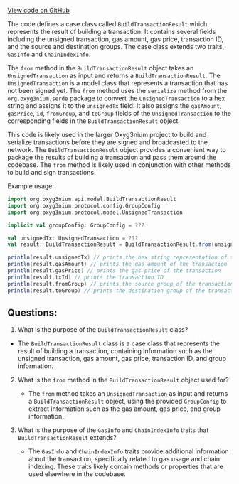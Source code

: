 [View code on GitHub](https://github.com/oxyg3nium/oxyg3nium/api/src/main/scala/org/oxyg3nium/api/model/BuildTransactionResult.scala)

The code defines a case class called `BuildTransactionResult` which represents the result of building a transaction. It contains several fields including the unsigned transaction, gas amount, gas price, transaction ID, and the source and destination groups. The case class extends two traits, `GasInfo` and `ChainIndexInfo`.

The `from` method in the `BuildTransactionResult` object takes an `UnsignedTransaction` as input and returns a `BuildTransactionResult`. The `UnsignedTransaction` is a model class that represents a transaction that has not been signed yet. The `from` method uses the `serialize` method from the `org.oxyg3nium.serde` package to convert the `UnsignedTransaction` to a hex string and assigns it to the `unsignedTx` field. It also assigns the `gasAmount`, `gasPrice`, `id`, `fromGroup`, and `toGroup` fields of the `UnsignedTransaction` to the corresponding fields in the `BuildTransactionResult` object.

This code is likely used in the larger Oxyg3nium project to build and serialize transactions before they are signed and broadcasted to the network. The `BuildTransactionResult` object provides a convenient way to package the results of building a transaction and pass them around the codebase. The `from` method is likely used in conjunction with other methods to build and sign transactions. 

Example usage:

```scala
import org.oxyg3nium.api.model.BuildTransactionResult
import org.oxyg3nium.protocol.config.GroupConfig
import org.oxyg3nium.protocol.model.UnsignedTransaction

implicit val groupConfig: GroupConfig = ???

val unsignedTx: UnsignedTransaction = ???
val result: BuildTransactionResult = BuildTransactionResult.from(unsignedTx)

println(result.unsignedTx) // prints the hex string representation of the unsigned transaction
println(result.gasAmount) // prints the gas amount of the transaction
println(result.gasPrice) // prints the gas price of the transaction
println(result.txId) // prints the transaction ID
println(result.fromGroup) // prints the source group of the transaction
println(result.toGroup) // prints the destination group of the transaction
```
## Questions: 
 1. What is the purpose of the `BuildTransactionResult` class?
   - The `BuildTransactionResult` class is a case class that represents the result of building a transaction, containing information such as the unsigned transaction, gas amount, gas price, transaction ID, and group information.

2. What is the `from` method in the `BuildTransactionResult` object used for?
   - The `from` method takes an `UnsignedTransaction` as input and returns a `BuildTransactionResult` object, using the provided `GroupConfig` to extract information such as the gas amount, gas price, and group information.

3. What is the purpose of the `GasInfo` and `ChainIndexInfo` traits that `BuildTransactionResult` extends?
   - The `GasInfo` and `ChainIndexInfo` traits provide additional information about the transaction, specifically related to gas usage and chain indexing. These traits likely contain methods or properties that are used elsewhere in the codebase.